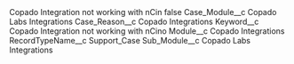 <?xml version="1.0" encoding="UTF-8"?>
<CustomMetadata xmlns="http://soap.sforce.com/2006/04/metadata" xmlns:xsi="http://www.w3.org/2001/XMLSchema-instance" xmlns:xsd="http://www.w3.org/2001/XMLSchema">
    <label>Copado Integration not working with nCin</label>
    <protected>false</protected>
    <values>
        <field>Case_Module__c</field>
        <value xsi:type="xsd:string">Copado Labs Integrations</value>
    </values>
    <values>
        <field>Case_Reason__c</field>
        <value xsi:type="xsd:string">Copado Integrations</value>
    </values>
    <values>
        <field>Keyword__c</field>
        <value xsi:type="xsd:string">Copado Integration not working with nCino</value>
    </values>
    <values>
        <field>Module__c</field>
        <value xsi:type="xsd:string">Copado Integrations</value>
    </values>
    <values>
        <field>RecordTypeName__c</field>
        <value xsi:type="xsd:string">Support_Case</value>
    </values>
    <values>
        <field>Sub_Module__c</field>
        <value xsi:type="xsd:string">Copado Labs Integrations</value>
    </values>
</CustomMetadata>
